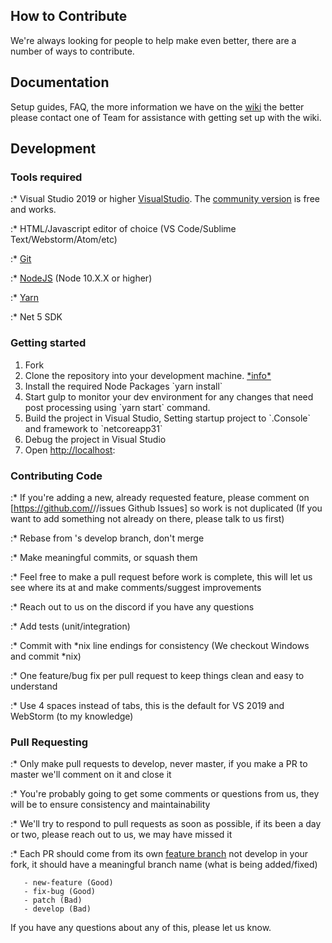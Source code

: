 ## How to Contribute

We're always looking for people to help make  even better, there are a number of ways to contribute.

## Documentation

Setup guides, FAQ, the more information we have on the [wiki]({{{ARRNAME}}} "wikilink") the better please contact one of Team  for assistance with getting set up with the wiki.

## Development

### Tools required

:\* Visual Studio 2019 or higher [VisualStudio](https://www.visualstudio.com/vs/). The [community version](https://www.visualstudio.com/downloads/) is free and works.

:\* HTML/Javascript editor of choice (VS Code/Sublime Text/Webstorm/Atom/etc)

:\* [Git](https://git-scm.com/downloads)

:\* [NodeJS](https://nodejs.org/en/download/) (Node 10.X.X or higher)

:\* [Yarn](https://yarnpkg.com/)

:\* Net 5 SDK

### Getting started

1.  Fork 
2.  Clone the repository into your development machine. [\*info\*](https://docs.github.com/en/free-pro-team@latest/github/getting-started-with-github)
3.  Install the required Node Packages \`yarn install\`
4.  Start gulp to monitor your dev environment for any changes that need post processing using \`yarn start\` command.
5.  Build the project in Visual Studio, Setting startup project to \`.Console\` and framework to \`netcoreapp31\`
6.  Debug the project in Visual Studio
7.  Open <http://localhost>:

### Contributing Code

:\* If you're adding a new, already requested feature, please comment on \[<https://github.com/>//issues Github Issues\] so work is not duplicated (If you want to add something not already on there, please talk to us first)

:\* Rebase from 's develop branch, don't merge

:\* Make meaningful commits, or squash them

:\* Feel free to make a pull request before work is complete, this will let us see where its at and make comments/suggest improvements

:\* Reach out to us on the discord if you have any questions

:\* Add tests (unit/integration)

:\* Commit with \*nix line endings for consistency (We checkout Windows and commit \*nix)

:\* One feature/bug fix per pull request to keep things clean and easy to understand

:\* Use 4 spaces instead of tabs, this is the default for VS 2019 and WebStorm (to my knowledge)

### Pull Requesting

:\* Only make pull requests to develop, never master, if you make a PR to master we'll comment on it and close it

:\* You're probably going to get some comments or questions from us, they will be to ensure consistency and maintainability

:\* We'll try to respond to pull requests as soon as possible, if its been a day or two, please reach out to us, we may have missed it

:\* Each PR should come from its own [feature branch](http://martinfowler.com/bliki/FeatureBranch.html) not develop in your fork, it should have a meaningful branch name (what is being added/fixed)

`   - new-feature (Good)`  
`   - fix-bug (Good)`  
`   - patch (Bad)`  
`   - develop (Bad)`

If you have any questions about any of this, please let us know.

